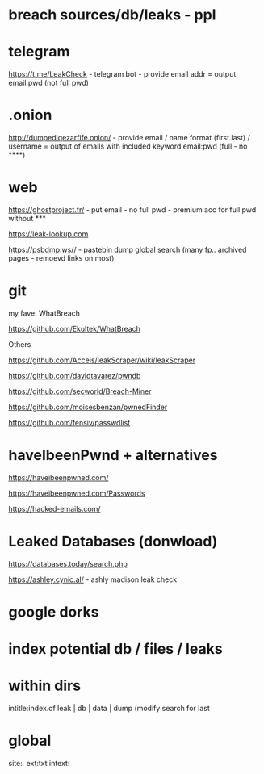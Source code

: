 # breach sources/db/leaks - ppl 


# telegram 
https://t.me/LeakCheck - telegram bot - provide email addr = output email:pwd (not full pwd)

# .onion 

http://dumpedlqezarfife.onion/ - provide email / name format (first.last) / username = output of emails with included keyword 
email:pwd (full - no ****) 

# web 
https://ghostproject.fr/ - put email - no full pwd - premium acc for full pwd without *** 

https://leak-lookup.com 

https://psbdmp.ws// - pastebin dump global search (many fp.. archived pages - remoevd links on most)


# git 

my fave: WhatBreach 

https://github.com/Ekultek/WhatBreach 

Others 

https://github.com/Acceis/leakScraper/wiki/leakScraper 

https://github.com/davidtavarez/pwndb 

https://github.com/secworld/Breach-Miner

https://github.com/moisesbenzan/pwnedFinder

https://github.com/fensiv/passwdlist 


# haveIbeenPwnd + alternatives 

https://haveibeenpwned.com/ 

https://haveibeenpwned.com/Passwords

https://hacked-emails.com/ 

# Leaked Databases (donwload) 

https://databases.today/search.php 

https://ashley.cynic.al/ - ashly madison leak check 

# google dorks 

# index potential db / files / leaks 

# within dirs 
intitle:index.of leak | db | data | dump (modify search for last 

# global 
site:*.* ext:txt intext:

